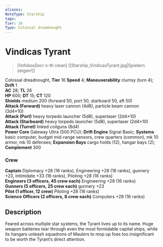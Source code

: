 ```yaml
---
aliases: 
NoteType: Starship
tags: 
Tier: 16
Type: Colossal dreadnought 
---
```


# Vindicas Tyrant

> [!infobox|locr n-th clean]
>  [[Starship_VindicasTyrant.jpg|Spielern zeigen!]]
> 
Colossal dreadnought, **Tier** 16 
**Speed** 4; **Maneuverability** clumsy (turn 4); **Drift** 1  
**AC** 28; **TL** 26  
**HP** 600; **DT** 15; **CT** 120  
**Shields** medium 200 (forward 50, port 50, starboard 50, aft 50)  
**Attack (Forward)** heavy laser cannon (4d8), particle beam cannon (3d4×10)  
**Attack (Port)** heavy torpedo launcher (5d8), superlaser (2d4×10)  
**Attack (Starboard)** heavy torpedo launcher (5d8), superlaser (2d4×10)  
**Attack (Turret)** linked coilguns (8d4)  
**Power Core** Gateway Ultra (500 PCU); **Drift Engine** Signal Basic; **Systems** basic computer, budget mid-range sensors, crew quarters (common), mk 10 armor, mk 10 defenses; **Expansion Bays** cargo holds (12), hangar bays (2); **Complement** 300

### Crew

**Captain** Diplomacy +28 (16 ranks), Engineering +28 (16 ranks), gunnery +23, Intimidate +33 (16 ranks), Piloting +28 (16 ranks)  
**Engineers (3 officers, 45 crew each)** Engineering +28 (16 ranks)  
**Gunners (5 officers, 25 crew each)** gunnery +23  
**Pilot (1 officer, 12 crew)** Piloting +28 (16 ranks)  
**Science Officers (2 officers, 8 crew each)** Computers +28 (16 ranks)

## Description

Feared across multiple star systems, the Tyrant lives up to its name. Huge weapon batteries tear through even the most formidable capital ships, while its hangars unleash squadrons of Maulers to mop up foes too insignificant to be worth the Tyrant’s direct attention.
